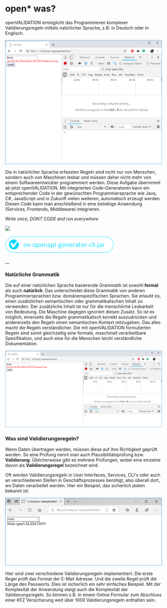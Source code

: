 # open\* was?

openVALIDATION ermöglicht das Programmieren komplexer Validierungsregeln mittels natürlicher Sprache, z.B. in Deutsch oder in Englisch.

![](.gitbook/assets/image%20%2824%29.png)

Die in natürlicher Sprache erfassten Regeln sind nicht nur von Menschen, sondern auch von Maschinen lesbar und müssen daher nicht mehr von einem Softwareentwickler programmiert werden. Diese Aufgabe übernimmt ab jetzt openVALIDATION. Mit integrierten Code-Generatoren kann ein entsprechender Code in der gewünschten Programmiersprache wie Java, C\#, JavaScript und in Zukunft vielen weiteren, automatisch erzeugt werden. Diesen Code kann man anschließend in eine beliebige Anwendung \(Services, Frontends, Middleware\) integrieren.

_Write once, DONT CODE and run everywhere_

[![](.gitbook/assets/button1%20%285%29.PNG)](https://downloadarchive.blob.core.windows.net/openvalidation-generator/openvalidation.jar)

[![](.gitbook/assets/button2%20%283%29.PNG)](https://downloadarchive.blob.core.windows.net/openvalidation-openapi-generator/ov-openapi-generator-cli.jar)



\_\_

### Natürliche Grammatik

Die auf einer natürlichen Sprache basierende Grammatik ist sowohl **formal** als auch **natürlich**. Das unterscheidet diese Grammatik von anderen Programmiersprachen bzw. domänenspezifischen Sprachen. Sie erlaubt es,  einen zusätzlichen semantischen oder grammatikalischen Inhalt zu verwenden. Der zusätzliche Inhalt ist nur für die menschliche Lesbarkeit von Bedeutung. Die Maschine dagegen ignoriert diesen Zusatz. So ist es möglich, einerseits die Regeln grammatikalisch korrekt auszudrücken und andererseits den Regeln einen semantischen Kontext mitzugeben. Das alles macht die Regeln verständlicher. Die mit openVALIDATION formulierten Regeln sind somit gleichzeitig eine formale, maschinell verarbeitbare Spezifikation, und auch eine für die Menschen leicht verständliche Dokumentation.

![](.gitbook/assets/image%20%2828%29.png)

### Was sind Validierungsregeln?

Wenn Daten übertragen werden, müssen diese auf ihre Richtigkeit geprüft werden. So eine Prüfung nennt man auch Plausibilitätsprüfung bzw. **Validierung**. Üblicherweise gibt es mehrere Prüfungen, wobei eine einzelne davon als **Validierungsregel** bezeichnet wird. 

Oft werden Validierungsregeln in User Interfaces, Services, CLI's oder auch an verschiedenen Stellen in Geschäftsprozesses benötigt, also überall dort, wo Daten verarbeitet werden. Hier ein Beispiel, das sicherlich jedem bekannt ist:

![](.gitbook/assets/image%20%2820%29.png)

Hier sind zwei verschiedene Validierungsregeln implementiert. Die erste Regel prüft das Format der E-Mail Adresse. Und die zweite Regel prüft die Länge des Passworts. Dies ist sicherlich ein sehr einfaches Beispiel. Mit der Komplexität der Anwendung steigt auch die Komplexität der Validierungsregeln. So können z.B. in einem Online Formular zum Abschluss einer KFZ Versicherung weit über 1000 Validierungsregeln enthalten sein.   





